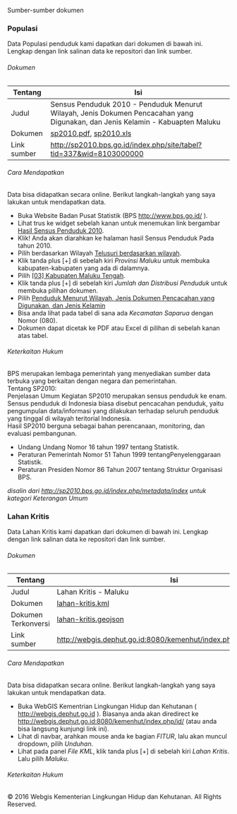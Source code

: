 Sumber-sumber dokumen

### Populasi
Data Populasi penduduk kami dapatkan dari dokumen di bawah ini. Lengkap dengan link salinan data ke repositori dan link sumber.

###### Dokumen
Tentang | Isi
---|---
Judul | Sensus Penduduk 2010 - Penduduk Menurut Wilayah, Jenis Dokumen Pencacahan yang Digunakan, dan Jenis Kelamin - Kabuapten Maluku
Dokumen | [sp2010.pdf](/documents/sp2010.pdf), [sp2010.xls](/documents/sp2010.xls)
Link sumber | http://sp2010.bps.go.id/index.php/site/tabel?tid=337&wid=8103000000

###### Cara Mendapatkan
Data bisa didapatkan secara online. Berikut langkah-langkah yang saya lakukan untuk mendapatkan data.
- Buka Website Badan Pusat Statistik (BPS http://www.bps.go.id/ ).
- Lihat trus ke widget sebelah kanan untuk menemukan link bergambar [Hasil Sensus Penduduk 2010](http://sp2010.bps.go.id/).
- Klik! Anda akan diarahkan ke halaman hasil Sensus Penduduk Pada tahun 2010.
- Pilih berdasarkan Wilayah [Telusuri berdasarkan wilayah](http://sp2010.bps.go.id/index.php/navigation/wilayah).
- Klik tanda plus [+] di sebelah kiri *Provinsi Maluku* untuk membuka kabupaten-kabupaten yang ada di dalamnya.
- Pilih [\[03\] Kabupaten Maluku Tengah](http://sp2010.bps.go.id/index.php/site?id=8103000000&wilayah=Maluku-Tengah).
- Klik tanda plus [+] di sebelah kiri *Jumlah dan Distribusi Penduduk* untuk membuka pilihan dokumen.
- Pilih [Penduduk Menurut Wilayah, Jenis Dokumen Pencacahan yang Digunakan, dan Jenis Kelamin](http://sp2010.bps.go.id/index.php/site/tabel?tid=337&wid=8103000000)
- Bisa anda lihat pada tabel di sana ada *Kecamatan Saparua* dengan Nomor (080).
- Dokumen dapat dicetak ke PDF atau Excel di pilihan di sebelah kanan atas tabel.

###### Keterkaitan Hukum
BPS merupakan lembaga pemerintah yang menyediakan sumber data terbuka yang berkaitan dengan negara dan pemerintahan.<br>
Tentang SP2010: <br>
Penjelasan Umum Kegiatan SP2010 merupakan sensus penduduk ke enam. Sensus penduduk di Indonesia biasa disebut pencacahan penduduk, yaitu pengumpulan data/informasi yang dilakukan terhadap seluruh penduduk yang tinggal di wilayah teritorial Indonesia.<br>
Hasil SP2010 berguna sebagai bahan perencanaan, monitoring, dan evaluasi pembangunan.<br> 
- Undang Undang Nomor 16 tahun 1997 tentang Statistik.
- Peraturan Pemerintah Nomor 51 Tahun 1999 tentangPenyelenggaraan Statistik.
- Peraturan Presiden Nomor 86 Tahun 2007 tentang Struktur Organisasi BPS.

*disalin dari http://sp2010.bps.go.id/index.php/metadata/index untuk kategori Keterangan Umum*<br>


### Lahan Kritis
Data Lahan Kritis kami dapatkan dari dokumen di bawah ini. Lengkap dengan link salinan data ke repositori dan link sumber.

###### Dokumen
Tentang | Isi
---|---
Judul | Lahan Kritis - Maluku
Dokumen | [lahan-kritis.kml](/documents/lahan-kritis.kml)
Dokumen Terkonversi | [lahan-kritis.geojson](/documents/lahan-kritis.geojson)
Link sumber | http://webgis.dephut.go.id:8080/kemenhut/index.php/id/fitur/unduhan

###### Cara Mendapatkan
Data bisa didapatkan secara online. Berikut langkah-langkah yang saya lakukan untuk mendapatkan data.
- Buka WebGIS Kementrian Lingkungan Hidup dan Kehutanan ( http://webgis.dephut.go.id ). Biasanya anda akan diredirect ke http://webgis.dephut.go.id:8080/kemenhut/index.php/id/ (atau anda bisa langsung kunjungi link ini).
- Lihat di navbar, arahkan mouse anda ke bagian *FITUR*, lalu akan muncul dropdown, pilih *Unduhan*.
- Lihat pada panel *File KML*, klik tanda plus [+] di sebelah kiri *Lahan Kritis*. Lalu pilih *Maluku*.

###### Keterkaitan Hukum
© 2016 Webgis Kementerian Lingkungan Hidup dan Kehutanan. All Rights Reserved.
